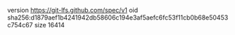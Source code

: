 version https://git-lfs.github.com/spec/v1
oid sha256:d1879aef1b4241942db58606c194e3af5aefc6fc53f11cb0b68e50453c754c67
size 16414
